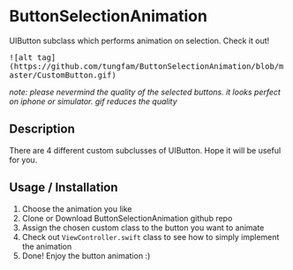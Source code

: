 # ButtonSelectionAnimation
UIButton subclass which performs animation on selection. Check it out!

<kbd>
![alt tag](https://github.com/tungfam/ButtonSelectionAnimation/blob/master/CustomButton.gif)
</kbd>

_note: please nevermind the quality of the selected buttons. it looks perfect on iphone or simulator. gif reduces the quality_


## Description ##

There are 4 different custom subclusses of UIButton. Hope it will be useful for you. 

## Usage / Installation ##

1. Choose the animation you like
2. Clone or Download ButtonSelectionAnimation github repo
3. Assign the chosen custom class to the button you want to animate
4. Check out `ViewController.swift` class to see how to simply implement the animation
5. Done! Enjoy the button animation :)
